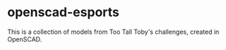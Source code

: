 # openscad-esports
This is a collection of models from Too Tall Toby's challenges, created in OpenSCAD.
